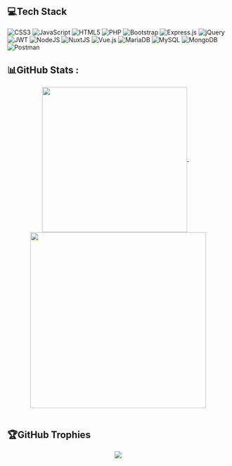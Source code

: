 ## 💻Tech Stack
![CSS3](https://img.shields.io/badge/css3-%231572B6.svg?style=flat&logo=css3&logoColor=white) ![JavaScript](https://img.shields.io/badge/javascript-%23323330.svg?style=flat&logo=javascript&logoColor=%23F7DF1E) ![HTML5](https://img.shields.io/badge/html5-%23E34F26.svg?style=flat&logo=html5&logoColor=white) ![PHP](https://img.shields.io/badge/php-%23777BB4.svg?style=flat&logo=php&logoColor=white) ![Bootstrap](https://img.shields.io/badge/bootstrap-%23563D7C.svg?style=flat&logo=bootstrap&logoColor=white) ![Express.js](https://img.shields.io/badge/express.js-%23404d59.svg?style=flat&logo=express&logoColor=%2361DAFB) ![jQuery](https://img.shields.io/badge/jquery-%230769AD.svg?style=flat&logo=jquery&logoColor=white) ![JWT](https://img.shields.io/badge/JWT-black?style=flat&logo=JSON%20web%20tokens) ![NodeJS](https://img.shields.io/badge/node.js-6DA55F?style=flat&logo=node.js&logoColor=white) ![NuxtJS](https://img.shields.io/badge/Nuxt-black?style=flat&logo=nuxt.js&logoColor=white) ![Vue.js](https://img.shields.io/badge/vuejs-%2335495e.svg?style=flat&logo=vuedotjs&logoColor=%234FC08D) ![MariaDB](https://img.shields.io/badge/MariaDB-003545?style=flat&logo=mariadb&logoColor=white) ![MySQL](https://img.shields.io/badge/mysql-%2300f.svg?style=flat&logo=mysql&logoColor=white) ![MongoDB](https://img.shields.io/badge/MongoDB-%234ea94b.svg?style=flat&logo=mongodb&logoColor=white) ![Postman](https://img.shields.io/badge/Postman-FF6C37?style=flat&logo=postman&logoColor=white)

## 📊GitHub Stats :
<div align="center">
    <a href="javascript:void(0)">
        <img align="center" width="330" src="https://github-readme-stats.vercel.app/api/top-langs/?username=khasama&theme=dracula&hide_border=false&include_all_commits=false&count_private=false&layout=compact&hide=SCSS,CSS,LESS,HTML">
    </a>
    &nbsp;
    &nbsp;
    <a href="javascript:void(0)" align="right">
        <img align="center" width="400" src="https://github-readme-stats.vercel.app/api?username=khasama&theme=dracula&hide_border=false&include_all_commits=true&show_icons=true">
    </a>
</div>
<br>

## 🏆GitHub Trophies
<div align="center">
    <a href="javascript:void(0)">
        <img src="https://github-trophies.vercel.app/?username=khasama&theme=dracula&no-frame=false&no-bg=false&margin-w=10&margin-h=10">
    </a>
</div>
